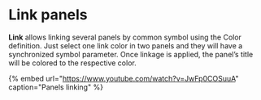 # Link panels

**Link** allows linking several panels by common symbol using the Color definition. Just select one link color in two panels and they will have a synchronized symbol parameter. Once linkage is applied, the panel’s title will be colored to the respective color.

{% embed url="https://www.youtube.com/watch?v=JwFp0COSuuA" caption="Panels linking" %}

